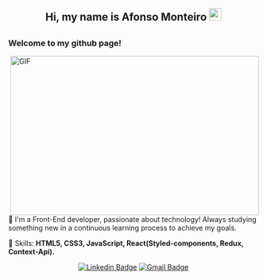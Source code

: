 <h2 align="center"> Hi, my name is Afonso Monteiro <img src="https://media.giphy.com/media/hvRJCLFzcasrR4ia7z/giphy.gif" width="25px"> <h2/>  

<h3>Welcome to my github page!</h3>


<img align="right" alt="GIF" src="https://github.com/abhisheknaiidu/abhisheknaiidu/blob/master/code.gif?raw=true" width="500" height="320" />
<div align="center">
<p align="left"> 
  🚀 I'm a Front-End developer, passionate about technology! Always studying something new in a continuous learning process to achieve my goals. 
</p>

<p align="left">
  💎 Skills: <strong>HTML5, CSS3, JavaScript, React(Styled-components, Redux, Context-Api).</strong>
</p>


[![Linkedin Badge](https://img.shields.io/badge/-LinkedIn-blue?style=flat-square&logo=Linkedin&logoColor=white&link=https://www.linkedin.com/in/afonso-monteiro-818603191/)](https://www.linkedin.com/in/afonso-monteiro-818603191/)
[![Gmail Badge](https://img.shields.io/badge/-Gmail-c14438?style=flat-square&logo=Gmail&logoColor=white&link=mailto:anajuliabit@gmail.com)](mailto:afonsomonteiro_@hotmail.com)




<!--
**AffonsoMonteiro/AffonsoMonteiro** is a ✨ _special_ ✨ repository because its `README.md` (this file) appears on your GitHub profile.

Here are some ideas to get you started:

- 🔭 I’m currently working on ...
- 🌱 I’m currently learning ...
- 👯 I’m looking to collaborate on ...
- 🤔 I’m looking for help with ...
- 💬 Ask me about ...
- 📫 How to reach me: ...
- 😄 Pronouns: ...
- ⚡ Fun fact: ...
-->
